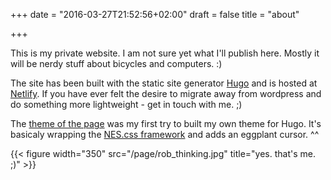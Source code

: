 +++
date = "2016-03-27T21:52:56+02:00"
draft = false
title = "about"

+++

This is my private website. I am not sure yet what I'll publish here. Mostly it
will be nerdy stuff about bicycles and computers. :)

The site has been built with the static site generator [Hugo](https://gohugo.io) and is
hosted at [Netlify](https://netlify.com). If you have ever felt the desire to migrate away
from wordpress and do something more lightweight - get in touch with me. ;)

The [theme of the page](https://github.com/rjayasinghe/hugo-nes-classic) was my first try to built my own theme for Hugo. It's basicaly wrapping
the [NES.css framework](https://nostalgic-css.github.io/NES.css/) and adds an eggplant cursor. ^^

{{< figure width="350" src="/page/rob_thinking.jpg" title="yes. that's me. ;)" >}}

